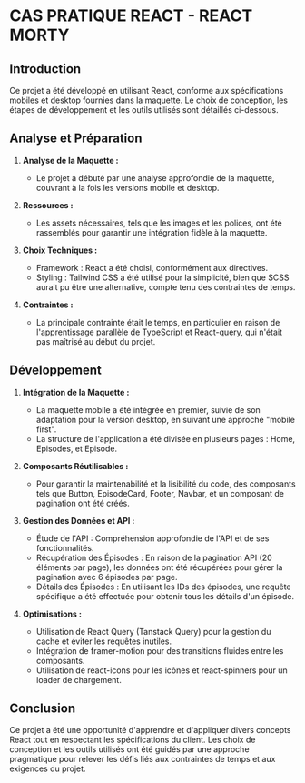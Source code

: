 # CAS PRATIQUE REACT - REACT MORTY

## Introduction

Ce projet a été développé en utilisant React, conforme aux spécifications mobiles et desktop fournies dans la maquette. Le choix de conception, les étapes de développement et les outils utilisés sont détaillés ci-dessous.

## Analyse et Préparation

1. **Analyse de la Maquette :**

   - Le projet a débuté par une analyse approfondie de la maquette, couvrant à la fois les versions mobile et desktop.

2. **Ressources :**

   - Les assets nécessaires, tels que les images et les polices, ont été rassemblés pour garantir une intégration fidèle à la maquette.

3. **Choix Techniques :**

   - Framework : React a été choisi, conformément aux directives.
   - Styling : Tailwind CSS a été utilisé pour la simplicité, bien que SCSS aurait pu être une alternative, compte tenu des contraintes de temps.

4. **Contraintes :**

   - La principale contrainte était le temps, en particulier en raison de l'apprentissage parallèle de TypeScript et React-query, qui n'était pas maîtrisé au début du projet.

## Développement

1. **Intégration de la Maquette :**

   - La maquette mobile a été intégrée en premier, suivie de son adaptation pour la version desktop, en suivant une approche "mobile first".
   - La structure de l'application a été divisée en plusieurs pages : Home, Episodes, et Episode.

2. **Composants Réutilisables :**

   - Pour garantir la maintenabilité et la lisibilité du code, des composants tels que Button, EpisodeCard, Footer, Navbar, et un composant de pagination ont été créés.

3. **Gestion des Données et API :**

   - Étude de l'API : Compréhension approfondie de l'API et de ses fonctionnalités.
   - Récupération des Épisodes : En raison de la pagination API (20 éléments par page), les données ont été récupérées pour gérer la pagination avec 6 épisodes par page.
   - Détails des Épisodes : En utilisant les IDs des épisodes, une requête spécifique a été effectuée pour obtenir tous les détails d'un épisode.

4. **Optimisations :**

   - Utilisation de React Query (Tanstack Query) pour la gestion du cache et éviter les requêtes inutiles.
   - Intégration de framer-motion pour des transitions fluides entre les composants.
   - Utilisation de react-icons pour les icônes et react-spinners pour un loader de chargement.

## Conclusion

Ce projet a été une opportunité d'apprendre et d'appliquer divers concepts React tout en respectant les spécifications du client. Les choix de conception et les outils utilisés ont été guidés par une approche pragmatique pour relever les défis liés aux contraintes de temps et aux exigences du projet.

